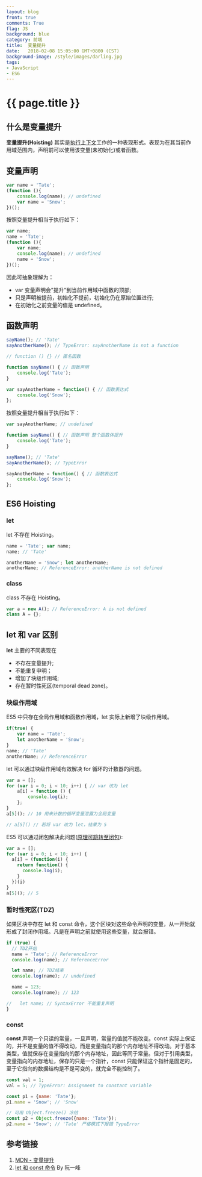 ```yaml
---
layout: blog
front: true
comments: True
flag: JS
background: blue
category: 前端
title:  变量提升
date:   2018-02-08 15:05:00 GMT+0800 (CST)
background-image: /style/images/darling.jpg
tags:
- JavaScript
- ES6
---
```

# {{ page.title }}

## 什么是变量提升

**变量提升(Hoisting)** 其实是[执行上下文]( {{site.url}}/2018/02/09/js-scope.html )工作的一种表现形式。表现为在其当前作用域范围内，声明前可以使用该变量(未初始化)或者函数。

## 变量声明

```js
var name = 'Tate';
(function (){
    console.log(name); // undefined
    var name = 'Snow';
})();
```

按照变量提升相当于执行如下：

```js
var name;
name = 'Tate';
(function (){
    var name;
    console.log(name); // undefined
    name = 'Snow';
})();
```

因此可抽象理解为：

* var 变量声明会"提升"到当前作用域中函数的顶部;
* 只是声明被提前，初始化不提前，初始化仍在原始位置进行;
* 在初始化之前变量的值是 undefined。

## 函数声明

```js
sayName(); // 'Tate'
sayAnotherName(); // TypeError: sayAnotherName is not a function

// function () {} // 匿名函数

function sayName() { // 函数声明
    console.log('Tate');
}

var sayAnotherName = function() { // 函数表达式
    console.log('Snow');
};
```

按照变量提升相当于执行如下：

```js
var sayAnotherName; // undefined

function sayName() { // 函数声明 整个函数体提升
    console.log('Tate');
}

sayName(); // 'Tate'
sayAnotherName(); // TypeError

sayAnotherName = function() { // 函数表达式
    console.log('Snow');
};
```

## ES6 Hoisting

### let

let 不存在 Hoisting。

```js
name = 'Tate'; var name;
name; // 'Tate'

anotherName = 'Snow'; let anotherName;
anotherName; // ReferenceError: anotherName is not defined
```

### class

class 不存在 Hoisting。

```js
var a = new A(); // ReferenceError: A is not defined
class A = {};
```

## let 和 var 区别

**let** 主要的不同表现在

* 不存在变量提升;
* 不能重复申明；
* 增加了块级作用域;
* 存在暂时性死区(temporal dead zone)。

### 块级作用域

ES5 中只存在全局作用域和函数作用域，let 实际上新增了块级作用域。

```js
if(true) {
    var name = 'Tate';
    let anotherName = 'Snow';
}
name; // 'Tate'
anotherName; // ReferenceError
```

let 可以通过块级作用域有效解决 for 循环的计数器的问题。

```js
var a = [];
for (var i = 0; i < 10; i++) { // var 改为 let
    a[i] = function () {
        console.log(i);
    };
}
a[5](); // 10 用来计数的循环变量泄露为全局变量

// a[5]() // 若将 var 改为 let，结果为 5
```

ES5 可以通过闭包解决此问题([原理可跳转至闭包]( {{site.url}}/2018/02/09/js-closure.html )):

```js
var a = [];
for (var i = 0; i < 10; i++) {
  a[i] = (function(i) {
    return function() {
      console.log(i);
    }
  })(i)
}
a[5](); // 5
```

### 暂时性死区(TDZ)

如果区块中存在 let 和 const 命令，这个区块对这些命令声明的变量，从一开始就形成了封闭作用域。凡是在声明之前就使用这些变量，就会报错。

```js
if (true) {
  // TDZ开始
  name = 'Tate'; // ReferenceError
  console.log(name); // ReferenceError

  let name; // TDZ结束
  console.log(name); // undefined

  name = 123;
  console.log(name); // 123

//   let name; // SyntaxError 不能重复声明
}
```

### const

**const** 声明一个只读的常量，一旦声明，常量的值就不能改变。const 实际上保证的，并不是变量的值不得改动，而是变量指向的那个内存地址不得改动。对于基本类型，值就保存在变量指向的那个内存地址，因此等同于常量。但对于引用类型，变量指向的内存地址，保存的只是一个指针，const 只能保证这个指针是固定的，至于它指向的数据结构是不是可变的，就完全不能控制了。

```js
const val = 1;
val = 5; // TypeError: Assignment to constant variable

const p1 = {name: 'Tate'};
p1.name = 'Snow'; // 'Snow'

// 可用 Object.freeze() 冻结
const p2 = Object.freeze({name: 'Tate'});
p2.name = 'Snow'; // 'Tate' 严格模式下报错 TypeError
```

## 参考链接

1. [MDN - 变量提升](https://developer.mozilla.org/zh-CN/docs/Glossary/Hoisting)
1. [let 和 const 命令](http://es6.ruanyifeng.com/#docs/let) By 阮一峰
